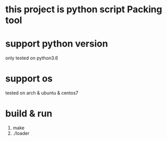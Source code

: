 # this project is python script  Packing tool

# support python version

only tested on python3.6

# support os

tested on arch & ubuntu & centos7

# build & run

1. make 
2. ./loader

